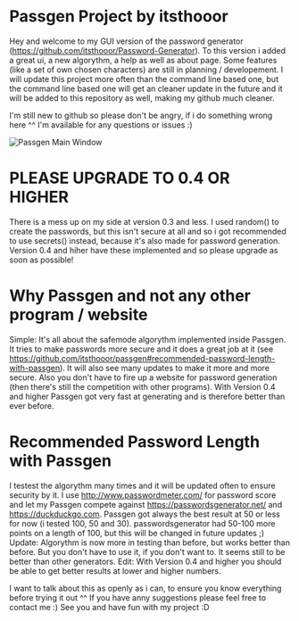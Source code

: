 # Passgen Project by itsthooor
Hey and welcome to my GUI version of the password generator (https://github.com/itsthooor/Password-Generator).
To this version i added a great ui, a new algorythm, a help as well as about page.
Some features (like a set of own chosen characters) are still in planning / developement.
I will update this project more often than the command line based one, but the command line based one will get an cleaner update in the future and it will be added to this repository as well, making my github much cleaner.

I'm still new to github so please don't be angry, if i do something wrong here ^^
I'm available for any questions or issues :)

![Passgen Main Window](https://i.imgur.com/sRYoEM2.png)

# PLEASE UPGRADE TO 0.4 OR HIGHER
There is a mess up on my side at version 0.3 and less.
I used random() to create the passwords, but this isn't secure at all and so i got recommended to use secrets() instead, because it's also made for password generation. Version 0.4 and hiher have these implemented and so please upgrade as soon as possible!

# Why Passgen and not any other program / website
Simple: It's all about the safemode algorythm implemented inside Passgen.
It tries to make passwords more secure and it does a great job at it (see https://github.com/itsthooor/passgen#recommended-password-length-with-passgen).
It will also see many updates to make it more and more secure.
Also you don't have to fire up a website for password generation (then there's still the competition with other programs).
With Version 0.4 and higher Passgen got very fast at generating and is therefore better than ever before.

# Recommended Password Length with Passgen
I testest the algorythm many times and it will be updated often to ensure security by it.
I use http://www.passwordmeter.com/ for password score and let my Passgen compete against https://passwordsgenerator.net/ and https://duckduckgo.com.
Passgen got always the best result at 50 or less for now (i tested 100, 50 and 30).
passwordsgenerator had 50-100 more points on a length of 100, but this will be changed in future updates ;)
Update: Algorythm is  now more in testing than before, but works better than before.
But you don't have to use it, if you don't want to. It seems still to be better than other generators.
Edit:
With Version 0.4 and higher you should be able to get better results at lower and higher numbers.

I want to talk about this as openly as i can, to ensure you know everything before trying it out ^^
If you have anny suggestions please feel free to contact me :)
See you and have fun with my project :D
